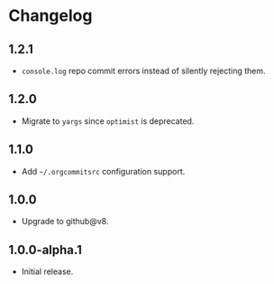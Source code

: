 # Changelog

## 1.2.1

* `console.log` repo commit errors instead of silently rejecting them.

## 1.2.0

* Migrate to `yargs` since `optimist` is deprecated.

## 1.1.0

* Add `~/.orgcommitsrc` configuration support.

## 1.0.0

* Upgrade to github@v8.

## 1.0.0-alpha.1

* Initial release.
